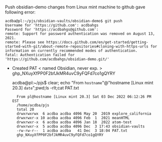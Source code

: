 
Push obsidian-demo changes from Linux mint machine to github gave following error:

	acdba@pl:~/pjs/obsidian-vaults/obsidian-demo$ git push
	Username for 'https://github.com': acdbahgs
	Password for 'https://acdbahgs@github.com': 
	remote: Support for password authentication was removed on August 13, 2021.
	remote: Please see https://docs.github.com/en/get-started/getting-started-with-git/about-remote-repositories#cloning-with-https-urls for information on currently recommended modes of authentication.
	fatal: Authentication failed for 'https://github.com/acdbahgs/obsidian-demo.git/'

- Created PAT < named Obsidian, never exp. >
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

	acdba@pl:~/pjs$ clear; echo  "From `hostname`"@"hostname [Linux mint 20.3] `date`";pwd;ls -rlt;cat PAT.txt

		From pl@hostname [Linux mint 20.3] Sat 03 Dec 2022 06:12:26 PM EST
		/home/acdba/pjs
		total 20
		drwxrwxrwx  6 acdba acdba 4096 May 20  2019 explore_california
		drwxrwxr-x 10 acdba acdba 4096 Feb  1  2021 meanHTML
		drwxrwxr-x  6 acdba acdba 4096 Jan 18  2022 atom-test
		drwxrwxr-x  5 acdba acdba 4096 Dec  3 17:43 obsidian-vaults
		-rw-rw-r--  1 acdba acdba   41 Dec  3 18:04 PAT.txt
		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
